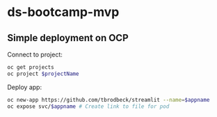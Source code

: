 # ds-bootcamp-mvp
## Simple deployment on OCP
Connect to project:
```sh
oc get projects 
oc project $projectName
```
Deploy app:
```sh
oc new-app https://github.com/tbrodbeck/streamlit --name=$appname
oc expose svc/$appname # Create link to file for pod
```
